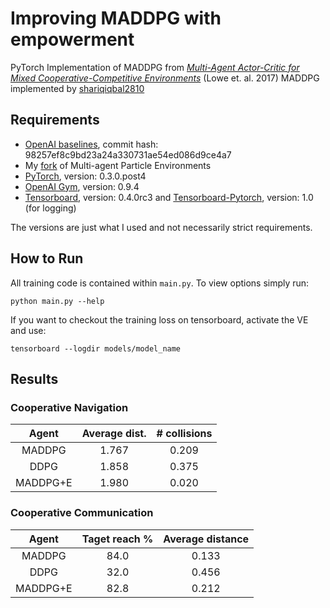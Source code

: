 # Improving MADDPG with empowerment
PyTorch Implementation of MADDPG from [*Multi-Agent Actor-Critic for Mixed
Cooperative-Competitive Environments*](https://arxiv.org/abs/1706.02275) (Lowe et. al. 2017)
MADDPG implemented by [shariqiqbal2810](https://github.com/shariqiqbal2810/maddpg-pytorch)

## Requirements

* [OpenAI baselines](https://github.com/openai/baselines), commit hash: 98257ef8c9bd23a24a330731ae54ed086d9ce4a7
* My [fork](https://github.com/shariqiqbal2810/multiagent-particle-envs) of Multi-agent Particle Environments
* [PyTorch](http://pytorch.org/), version: 0.3.0.post4
* [OpenAI Gym](https://github.com/openai/gym), version: 0.9.4
* [Tensorboard](https://github.com/tensorflow/tensorboard), version: 0.4.0rc3 and [Tensorboard-Pytorch](https://github.com/lanpa/tensorboard-pytorch), version: 1.0 (for logging)

The versions are just what I used and not necessarily strict requirements.

## How to Run

All training code is contained within `main.py`. To view options simply run:

```
python main.py --help
```

If you want to checkout the training loss on tensorboard, activate the VE and use:

```
tensorboard --logdir models/model_name
```

## Results

### Cooperative Navigation

| Agent     | Average dist. | # collisions |
| :---:     | :---:         | :---: |
| MADDPG    | 1.767         | 0.209 |
| DDPG      | 1.858         | 0.375 |
| MADDPG+E  | 1.980         | 0.020 |

### Cooperative Communication

| Agent     | Taget reach % | Average distance |
| :---:     | :---:         | :---: |
| MADDPG    | 84.0         | 0.133 |
| DDPG      | 32.0         | 0.456 |
| MADDPG+E  | 82.8         | 0.212 |


